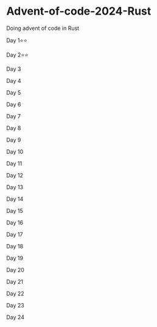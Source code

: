 # Advent-of-code-2024-Rust
Doing advent of code in Rust

Day 1⭐⭐
     
Day 2⭐⭐
     
Day 3
     
Day 4
     
Day 5
     
Day 6
     
Day 7

Day 8

Day 9

Day 10

Day 11

Day 12

Day 13

Day 14

Day 15

Day 16

Day 17

Day 18

Day 19

Day 20

Day 21

Day 22

Day 23

Day 24
